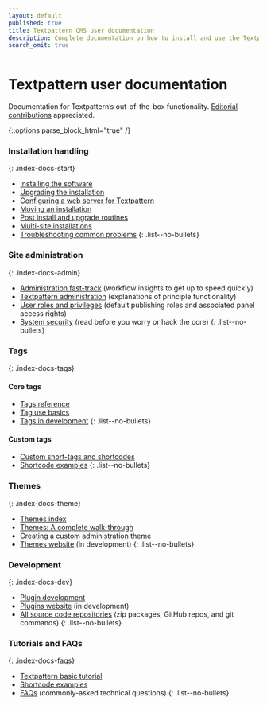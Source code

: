 ```yaml
---
layout: default
published: true
title: Textpattern CMS user documentation
description: Complete documentation on how to install and use the Textpattern Content Management System.
search_omit: true
---
```


# Textpattern user documentation

Documentation for Textpattern’s out-of-the-box functionality. [Editorial contributions](https://github.com/textpattern/textpattern.github.io/blob/master/README.md) appreciated.

{::options parse_block_html="true" /}

<div class="layout-container index-docs">
<section class="layout-3col">

### Installation handling
{: .index-docs-start}

* [Installing the software](/setup/installing-the-software)
* [Upgrading the installation](/setup/upgrading-the-installation)
* [Configuring a web server for Textpattern](/setup/configuring-a-web-server-for-textpattern)
* [Moving an installation](/setup/moving-an-installation)
* [Post install and upgrade routines](/installation/post-install-and-upgrade-routines)
* [Multi-site installations](/setup/multi-site-installations)
* [Troubleshooting common problems](/setup/troubleshooting-common-problems)
{: .list--no-bullets}

</section>
<section class="layout-3col">

### Site administration
{: .index-docs-admin}

* [Administration fast-track](/administration/admin-fast-track) (workflow insights to get up to speed quickly)
* [Textpattern administration](/administration/) (explanations of principle functionality)
* [User roles and privileges](/administration/user-roles-and-privileges) (default publishing roles and associated panel access rights)
* [System security](/setup/system-security) (read before you worry or hack the core)
{: .list--no-bullets}

</section>
<section class="layout-3col">

### Tags
{: .index-docs-tags}

<section>

#### Core tags

* [Tags reference](/tags/)
* [Tag use basics](/tags/tag-basics/)
* [Tags in development](/tags/tags-in-development)
{: .list--no-bullets}

</section>
<section>

#### Custom tags

* [Custom short-tags and shortcodes](/tags/shortcodes/custom-short-tags-and-shortcodes)
* [Shortcode examples](/tags/shortcodes/)
{: .list--no-bullets}

</section>
</section>
<section class="layout-3col">

### Themes
{: .index-docs-theme}

* [Themes index](/themes/index.html)
* [Themes: A complete walk-through](/themes/themes-a-complete-walk-through)
* [Creating a custom administration theme](/themes/creating-a-custom-administration-theme)
* [Themes website](https://github.com/textpattern/textpattern-themes-website) (in development)
{: .list--no-bullets}

</section>
<section class="layout-3col">

### Development
{: .index-docs-dev}

* [Plugin development](/development/)
* [Plugins website](https://github.com/textpattern/textpattern-plugins-website) (in development)
* [All source code repositories](/development/textpattern-source-code-repositories) (zip packages, GitHub repos, and git commands)
{: .list--no-bullets}

</section>
<section class="layout-3col">

### Tutorials and FAQs
{: .index-docs-faqs}

* [Textpattern basic tutorial](/faqs/textpattern-basic-tutorial)
* [Shortcode examples](/tags/shortcodes/)
* [FAQs](/faqs/) (commonly-asked technical questions)
{: .list--no-bullets}

</section>
</div>

